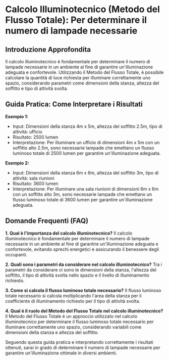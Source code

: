 # Calcolo Illuminotecnico (Metodo del Flusso Totale): Per determinare il numero di lampade necessarie

## Introduzione Approfondita
Il calcolo illuminotecnico è fondamentale per determinare il numero di lampade necessarie in un ambiente al fine di garantire un'illuminazione adeguata e confortevole. Utilizzando il Metodo del Flusso Totale, è possibile calcolare la quantità di luce richiesta per illuminare correttamente uno spazio, considerando parametri come dimensioni della stanza, altezza del soffitto e tipo di attività svolta.

## Guida Pratica: Come Interpretare i Risultati

**Esempio 1:**
- Input: Dimensioni della stanza 4m x 5m, altezza del soffitto 2.5m, tipo di attività: ufficio
- Risultato: 2500 lumen
- Interpretazione: Per illuminare un ufficio di dimensioni 4m x 5m con un soffitto alto 2.5m, sono necessarie lampade che emettano un flusso luminoso totale di 2500 lumen per garantire un'illuminazione adeguata.

**Esempio 2:**
- Input: Dimensioni della stanza 6m x 6m, altezza del soffitto 3m, tipo di attività: sala riunioni
- Risultato: 3600 lumen
- Interpretazione: Per illuminare una sala riunioni di dimensioni 6m x 6m con un soffitto alto 3m, sono necessarie lampade che emettano un flusso luminoso totale di 3600 lumen per garantire un'illuminazione adeguata.

## Domande Frequenti (FAQ)

**1. Qual è l'importanza del calcolo illuminotecnico?**
Il calcolo illuminotecnico è fondamentale per determinare il numero di lampade necessarie in un ambiente al fine di garantire un'illuminazione adeguata e confortevole, evitando sprechi energetici e assicurando il benessere degli occupanti.

**2. Quali sono i parametri da considerare nel calcolo illuminotecnico?**
Tra i parametri da considerare ci sono le dimensioni della stanza, l'altezza del soffitto, il tipo di attività svolta nello spazio e il livello di illuminamento richiesto.

**3. Come si calcola il flusso luminoso totale necessario?**
Il flusso luminoso totale necessario si calcola moltiplicando l'area della stanza per il coefficiente di illuminamento richiesto per il tipo di attività svolta.

**4. Qual è il ruolo del Metodo del Flusso Totale nel calcolo illuminotecnico?**
Il Metodo del Flusso Totale è un approccio utilizzato nel calcolo illuminotecnico per determinare il flusso luminoso totale necessario per illuminare correttamente uno spazio, considerando variabili come dimensioni della stanza e altezza del soffitto.

Seguendo questa guida pratica e interpretando correttamente i risultati ottenuti, sarai in grado di determinare il numero di lampade necessarie per garantire un'illuminazione ottimale in diversi ambienti.